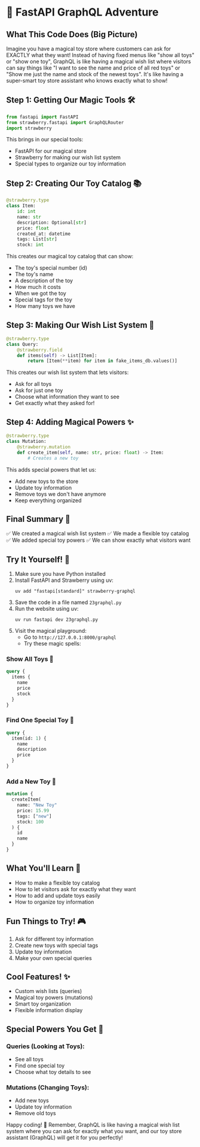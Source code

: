 # 🎯 FastAPI GraphQL Adventure

## What This Code Does (Big Picture)
Imagine you have a magical toy store where customers can ask for EXACTLY what they want! Instead of having fixed menus like "show all toys" or "show one toy", GraphQL is like having a magical wish list where visitors can say things like "I want to see the name and price of all red toys" or "Show me just the name and stock of the newest toys". It's like having a super-smart toy store assistant who knows exactly what to show! 

## Step 1: Getting Our Magic Tools 🛠️
```python
from fastapi import FastAPI
from strawberry.fastapi import GraphQLRouter
import strawberry
```
This brings in our special tools:
- FastAPI for our magical store
- Strawberry for making our wish list system
- Special types to organize our toy information

## Step 2: Creating Our Toy Catalog 📚
```python
@strawberry.type
class Item:
    id: int
    name: str
    description: Optional[str]
    price: float
    created_at: datetime
    tags: List[str]
    stock: int
```
This creates our magical toy catalog that can show:
- The toy's special number (id)
- The toy's name
- A description of the toy
- How much it costs
- When we got the toy
- Special tags for the toy
- How many toys we have

## Step 3: Making Our Wish List System 🎁
```python
@strawberry.type
class Query:
    @strawberry.field
    def items(self) -> List[Item]:
        return [Item(**item) for item in fake_items_db.values()]
```
This creates our wish list system that lets visitors:
- Ask for all toys
- Ask for just one toy
- Choose what information they want to see
- Get exactly what they asked for!

## Step 4: Adding Magical Powers ✨
```python
@strawberry.type
class Mutation:
    @strawberry.mutation
    def create_item(self, name: str, price: float) -> Item:
        # Creates a new toy
```
This adds special powers that let us:
- Add new toys to the store
- Update toy information
- Remove toys we don't have anymore
- Keep everything organized

## Final Summary 📌
✅ We created a magical wish list system
✅ We made a flexible toy catalog
✅ We added special toy powers
✅ We can show exactly what visitors want

## Try It Yourself! 🚀
1. Make sure you have Python installed
2. Install FastAPI and Strawberry using uv:
   ```
   uv add "fastapi[standard]" strawberry-graphql
   ```
3. Save the code in a file named `23graphql.py`
4. Run the website using uv:
   ```
   uv run fastapi dev 23graphql.py
   ```
5. Visit the magical playground:
   - Go to `http://127.0.0.1:8000/graphql`
   - Try these magic spells:

### Show All Toys 🧸
```graphql
query {
  items {
    name
    price
    stock
  }
}
```

### Find One Special Toy 🎨
```graphql
query {
  item(id: 1) {
    name
    description
    price
  }
}
```

### Add a New Toy 🎁
```graphql
mutation {
  createItem(
    name: "New Toy"
    price: 15.99
    tags: ["new"]
    stock: 100
  ) {
    id
    name
  }
}
```

## What You'll Learn 🧠
- How to make a flexible toy catalog
- How to let visitors ask for exactly what they want
- How to add and update toys easily
- How to organize toy information

## Fun Things to Try! 🎮
1. Ask for different toy information
2. Create new toys with special tags
3. Update toy information
4. Make your own special queries

## Cool Features! ✨
- Custom wish lists (queries)
- Magical toy powers (mutations)
- Smart toy organization
- Flexible information display

## Special Powers You Get 🌟
### Queries (Looking at Toys):
- See all toys
- Find one special toy
- Choose what toy details to see

### Mutations (Changing Toys):
- Add new toys
- Update toy information
- Remove old toys

Happy coding! 🎉 Remember, GraphQL is like having a magical wish list system where you can ask for exactly what you want, and our toy store assistant (GraphQL) will get it for you perfectly! 